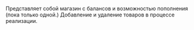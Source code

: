 Представляет собой магазин с балансов и возможностью пополнения (пока только одной.)
Добавление и удаление товаров в процессе реализации.
